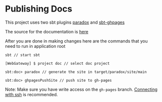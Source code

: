 # Publishing Docs


This project uses two sbt plugins [paradox](https://developer.lightbend.com/docs/paradox/latest/index.html) and [sbt-ghpages](https://github.com/sbt/sbt-ghpages)

The source for the documentation is [here](https://github.com/LivelyGig/wallet/tree/master/docs/src/main/paradox)

After you are done in making changes here are the commands that you need to run in application root

```
sbt // start sbt

[WebGateway] $ project doc // select doc project

sbt:doc> paradox // generate the site in target/paradox/site/main

sbt:doc> ghpagesPushSite // push site to gh-pages
```

Note: Make sure you have write access on the `gh-pages` branch. [Connecting with ssh](https://help.github.com/articles/connecting-to-github-with-ssh/) is recommended.